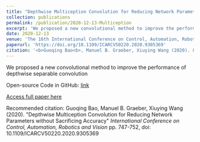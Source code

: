 ```yaml
---
title: "Depthwise Multiception Convolution for Reducing Network Parameters without Sacrificing Accuracy"
collection: publications
permalink: /publication/2020-12-13-Multiception
excerpt: 'We proposed a new convolutional method to improve the performance of depthwise separable convolution Code:https://github.com/guoqingbao/Multiception'
date: 2020-12-13
venue: 'The 16th International Conference on Control, Automation, Robotics and Vision'
paperurl: 'https://doi.org/10.1109/ICARCV50220.2020.9305369'
citation: '<b>Guoqing Bao<b>, Manuel B. Graeber, Xiuying Wang (2020). &quot;Depthwise Multiception Convolution for Reducing Network Parameters without Sacrificing Accuracy&quot; <i>International Conference on Control, Automation, Robotics and Vision</i> pp. 747-752, doi: 10.1109/ICARCV50220.2020.9305369'
---
```

We proposed a new convolutional method to improve the performance of depthwise separable convolution 

Open-source Code in GitHub: [link](https://github.com/guoqingbao/Multiception)

[Access full paper here](https://doi.org/10.1109/ICARCV50220.2020.9305369)

Recommended citation: Guoqing Bao, Manuel B. Graeber, Xiuying Wang (2020). "Depthwise Multiception Convolution for Reducing Network Parameters without Sacrificing Accuracy" <i>International Conference on Control, Automation, Robotics and Vision</i> pp. 747-752, doi: 10.1109/ICARCV50220.2020.9305369
